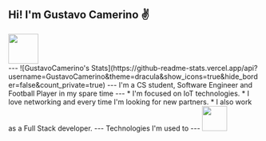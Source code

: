 Hi! I'm Gustavo Camerino ✌️
---

<div>
<a href="https://www.linkedin.com/in/gustavo-camerino-de-carvalho-a112011a1" target="_blank"><img loading="lazy" src="https://cdn.jsdelivr.net/gh/devicons/devicon@latest/icons/linkedin/linkedin-original.svg" target="_blank" height = 60dp width = 60dp ></a>
</div>
---
![GustavoCamerino's Stats](https://github-readme-stats.vercel.app/api?username=GustavoCamerino&theme=dracula&show_icons=true&hide_border=false&count_private=true)
---
I'm a CS student, Software Engineer and Football Player in my spare time
---
* I'm focused on IoT technologies.
* I love networking and every time I'm looking for new partners.
* I also work as a Full Stack developer.
---
Technologies I'm used to
---
<img src="https://cdn.jsdelivr.net/gh/devicons/devicon@latest/icons/flutter/flutter-original.svg" width = 50dp height= 50dp />
